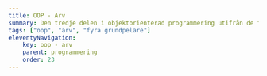 ```yaml
---
title: OOP - Arv
summary: Den tredje delen i objektorienterad programmering utifrån de fyra grundpelarna i OOP.
tags: ["oop", "arv", "fyra grundpelare"]
eleventyNavigation:
    key: oop - arv
    parent: programmering
    order: 23
---
```

